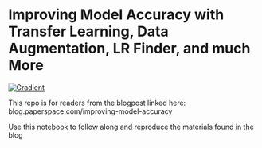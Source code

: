 # Improving Model Accuracy with Transfer Learning, Data Augmentation, LR Finder, and much More

[![Gradient](https://assets.paperspace.io/img/gradient-badge.svg)](https://console.paperspace.com/ml-showcase/notebook/re0dhb1aswcn6xz)

This repo is for readers from the blogpost linked here:  
blog.paperspace.com/improving-model-accuracy

Use this notebook to follow along and reproduce the materials found in the blog
